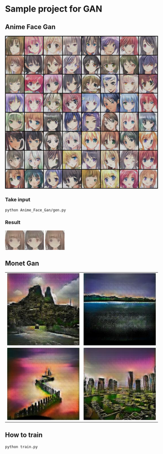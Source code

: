 # Sample project for GAN
## Anime Face Gan
![img1](https://github.com/conggalam12/Start_Gan/blob/main/Anime_Face_Gan/result/generated-images-0100.png)

### Take input
```
python Anime_Face_Gan/gen.py
```
### Result
![img2](https://github.com/conggalam12/Start_Gan/blob/main/Anime_Face_Gan/result/demo.jpg)![img3](https://github.com/conggalam12/Start_Gan/blob/main/Anime_Face_Gan/result/demo2.jpg) ![img4](https://github.com/conggalam12/Start_Gan/blob/main/Anime_Face_Gan/result/demo.jpg)


## Monet Gan
|||
|-------|-------|
|![img5](https://github.com/conggalam12/Start_Gan/blob/main/Monet/result/03be88270f.jpg)|![img6](https://github.com/conggalam12/Start_Gan/blob/main/Monet/result/04cb1f4705.jpg) 
|![img7](https://github.com/conggalam12/Start_Gan/blob/main/Monet/result/024d98032b.jpg)|![img8](https://github.com/conggalam12/Start_Gan/blob/main/Monet/result/047da870f6.jpg) 

## How to train
```
python train.py
```
